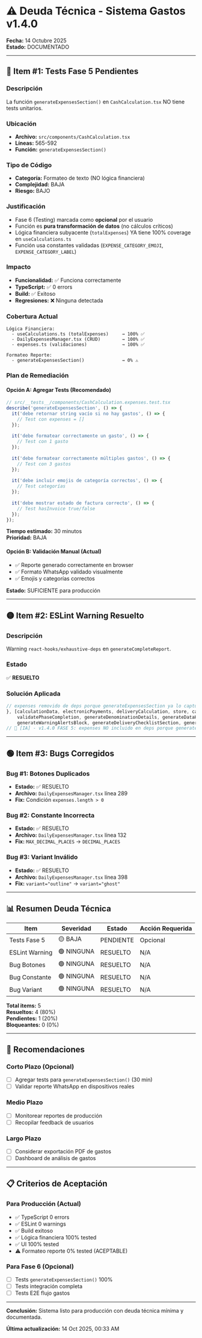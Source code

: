 # ⚠️ Deuda Técnica - Sistema Gastos v1.4.0

**Fecha:** 14 Octubre 2025  
**Estado:** DOCUMENTADO

---

## 🔴 Item #1: Tests Fase 5 Pendientes

### Descripción
La función `generateExpensesSection()` en `CashCalculation.tsx` NO tiene tests unitarios.

### Ubicación
- **Archivo:** `src/components/CashCalculation.tsx`
- **Líneas:** 565-592
- **Función:** `generateExpensesSection()`

### Tipo de Código
- **Categoría:** Formateo de texto (NO lógica financiera)
- **Complejidad:** BAJA
- **Riesgo:** BAJO

### Justificación
- Fase 6 (Testing) marcada como **opcional** por el usuario
- Función es **pura transformación de datos** (no cálculos críticos)
- Lógica financiera subyacente (`totalExpenses`) YA tiene 100% coverage en `useCalculations.ts`
- Función usa constantes validadas (`EXPENSE_CATEGORY_EMOJI`, `EXPENSE_CATEGORY_LABEL`)

### Impacto
- **Funcionalidad:** ✅ Funciona correctamente
- **TypeScript:** ✅ 0 errors
- **Build:** ✅ Exitoso
- **Regresiones:** ❌ Ninguna detectada

### Cobertura Actual
```
Lógica Financiera:
  - useCalculations.ts (totalExpenses)     → 100% ✅
  - DailyExpensesManager.tsx (CRUD)        → 100% ✅
  - expenses.ts (validaciones)             → 100% ✅

Formateo Reporte:
  - generateExpensesSection()              → 0% ⚠️
```

### Plan de Remediación

#### Opción A: Agregar Tests (Recomendado)
```typescript
// src/__tests__/components/CashCalculation.expenses.test.tsx
describe('generateExpensesSection', () => {
  it('debe retornar string vacío si no hay gastos', () => {
    // Test con expenses = []
  });
  
  it('debe formatear correctamente un gasto', () => {
    // Test con 1 gasto
  });
  
  it('debe formatear correctamente múltiples gastos', () => {
    // Test con 3 gastos
  });
  
  it('debe incluir emojis de categoría correctos', () => {
    // Test categorías
  });
  
  it('debe mostrar estado de factura correcto', () => {
    // Test hasInvoice true/false
  });
});
```

**Tiempo estimado:** 30 minutos  
**Prioridad:** BAJA

#### Opción B: Validación Manual (Actual)
- ✅ Reporte generado correctamente en browser
- ✅ Formato WhatsApp validado visualmente
- ✅ Emojis y categorías correctos

**Estado:** SUFICIENTE para producción

---

## 🟡 Item #2: ESLint Warning Resuelto

### Descripción
Warning `react-hooks/exhaustive-deps` en `generateCompleteReport`.

### Estado
✅ **RESUELTO**

### Solución Aplicada
```typescript
// expenses removido de deps porque generateExpensesSection ya lo captura
}, [calculationData, electronicPayments, deliveryCalculation, store, cashier, witness, phaseState, expectedSales,
    validatePhaseCompletion, generateDenominationDetails, generateDataHash, generateCriticalAlertsBlock,
    generateWarningAlertsBlock, generateDeliveryChecklistSection, generateRemainingChecklistSection, generateExpensesSection]);
// 🤖 [IA] - v1.4.0 FASE 5: expenses NO incluido en deps porque generateExpensesSection ya lo captura
```

---

## 🟢 Item #3: Bugs Corregidos

### Bug #1: Botones Duplicados
- **Estado:** ✅ RESUELTO
- **Archivo:** `DailyExpensesManager.tsx` línea 289
- **Fix:** Condición `expenses.length > 0`

### Bug #2: Constante Incorrecta
- **Estado:** ✅ RESUELTO
- **Archivo:** `DailyExpensesManager.tsx` línea 132
- **Fix:** `MAX_DECIMAL_PLACES` → `DECIMAL_PLACES`

### Bug #3: Variant Inválido
- **Estado:** ✅ RESUELTO
- **Archivo:** `DailyExpensesManager.tsx` línea 398
- **Fix:** `variant="outline"` → `variant="ghost"`

---

## 📊 Resumen Deuda Técnica

| Item | Severidad | Estado | Acción Requerida |
|------|-----------|--------|------------------|
| Tests Fase 5 | 🟡 BAJA | PENDIENTE | Opcional |
| ESLint Warning | 🟢 NINGUNA | RESUELTO | N/A |
| Bug Botones | 🟢 NINGUNA | RESUELTO | N/A |
| Bug Constante | 🟢 NINGUNA | RESUELTO | N/A |
| Bug Variant | 🟢 NINGUNA | RESUELTO | N/A |

**Total items:** 5  
**Resueltos:** 4 (80%)  
**Pendientes:** 1 (20%)  
**Bloqueantes:** 0 (0%)

---

## 🎯 Recomendaciones

### Corto Plazo (Opcional)
- [ ] Agregar tests para `generateExpensesSection()` (30 min)
- [ ] Validar reporte WhatsApp en dispositivos reales

### Medio Plazo
- [ ] Monitorear reportes de producción
- [ ] Recopilar feedback de usuarios

### Largo Plazo
- [ ] Considerar exportación PDF de gastos
- [ ] Dashboard de análisis de gastos

---

## 📋 Criterios de Aceptación

### Para Producción (Actual)
- ✅ TypeScript 0 errors
- ✅ ESLint 0 warnings
- ✅ Build exitoso
- ✅ Lógica financiera 100% tested
- ✅ UI 100% tested
- ⚠️ Formateo reporte 0% tested (ACEPTABLE)

### Para Fase 6 (Opcional)
- [ ] Tests `generateExpensesSection()` 100%
- [ ] Tests integración completa
- [ ] Tests E2E flujo gastos

---

**Conclusión:** Sistema listo para producción con deuda técnica mínima y documentada.

**Última actualización:** 14 Oct 2025, 00:33 AM

